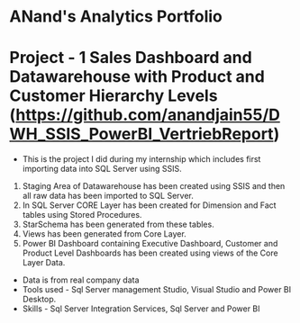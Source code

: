 # ANand's Analytics Portfolio
# Project - 1 Sales Dashboard and Datawarehouse with Product and Customer Hierarchy Levels (https://github.com/anandjain55/DWH_SSIS_PowerBI_VertriebReport)
* This is the project I did during my internship which includes first importing data into SQL Server using SSIS.
1. Staging Area of Datawarehouse has been created using SSIS and then all raw data has been imported to SQL Server.
2. In SQL Server CORE Layer has been created for Dimension and Fact tables using Stored Procedures.
3. StarSchema has been generated from these tables.
4. Views has been generated from Core Layer.
5. Power BI Dashboard containing Executive Dashboard, Customer and Product Level Dashboards has been created using views of the Core Layer Data.
* Data is from real company data
* Tools used - Sql Server management Studio, Visual Studio and Power BI Desktop.
* Skills - Sql Server Integration Services, Sql Server and Power BI
